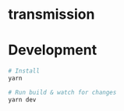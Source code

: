 # transmission

# Development

```bash
# Install
yarn

# Run build & watch for changes
yarn dev
```

